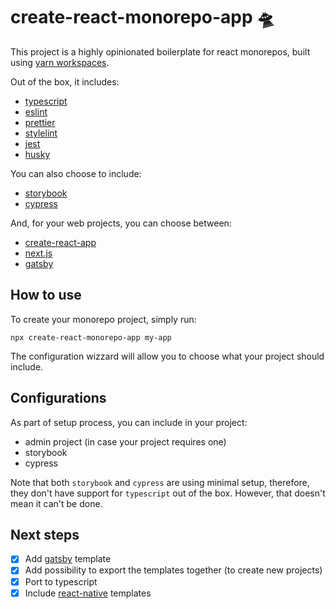 # create-react-monorepo-app 🛸

This project is a highly opinionated boilerplate for react monorepos, built using [yarn workspaces](https://yarnpkg.com/lang/en/docs/workspaces/).

Out of the box, it includes:

- [typescript](https://www.typescriptlang.org)
- [eslint](https://eslint.org)
- [prettier](https://prettier.io)
- [stylelint](https://stylelint.io/user-guide/cli)
- [jest](https://jestjs.io)
- [husky](https://github.com/typicode/husky)

You can also choose to include:

- [storybook](https://storybook.js.org/)
- [cypress](https://www.cypress.io/)

And, for your web projects, you can choose between:

- [create-react-app](https://github.com/facebook/create-react-app)
- [next.js](https://nextjs.org/)
- [gatsby](https://www.gatsbyjs.org)

## How to use

To create your monorepo project, simply run:

```shell
npx create-react-monorepo-app my-app
```

The configuration wizzard will allow you to choose what your project should include.

## Configurations

As part of setup process, you can include in your project:

- admin project (in case your project requires one)
- storybook
- cypress

Note that both `storybook` and `cypress` are using minimal setup, therefore, they don't have support for `typescript` out of the box. However, that doesn't mean it can't be done.

## Next steps

- [x] Add [gatsby](https://www.gatsbyjs.org/) template
- [x] Add possibility to export the templates together (to create new projects)
- [x] Port to typescript
- [x] Include [react-native](https://facebook.github.io/react-native/) templates
